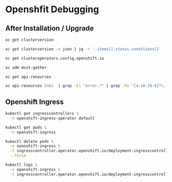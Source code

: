 # Openshfit Debugging

## After Installation / Upgrade

```bash
oc get clusterversion

oc get clusterversion -o json | jq -r '.items[].status.conditions[]'
```

```bash
oc get clusteroperators.config.openshift.io
```

```bash
oc adm must-gather
```

```bash
oc get api-resources

oc api-resources 2>&1  | grep -Ei "error.*" | grep -Po "[a-zA-Z0-9]*\.[a-zA-Z0-9]*\.[a-zA-Z0-9]*/[a-zA-Z0-9]*"
```

## Openshift Ingress

```bash
kubectl get ingresscontrollers \
  -n openshift-ingress-operator default
```

```bash
kubectl get pods \
  -n openshift-ingress

kubectl delete pods \
  -n openshift-ingress \
  -l ingresscontroller.operator.openshift.io/deployment-ingresscontroller=default \
  --force

kubectl logs \
  -n openshift-ingress \
  -l ingresscontroller.operator.openshift.io/deployment-ingresscontroller=default --follow
```
